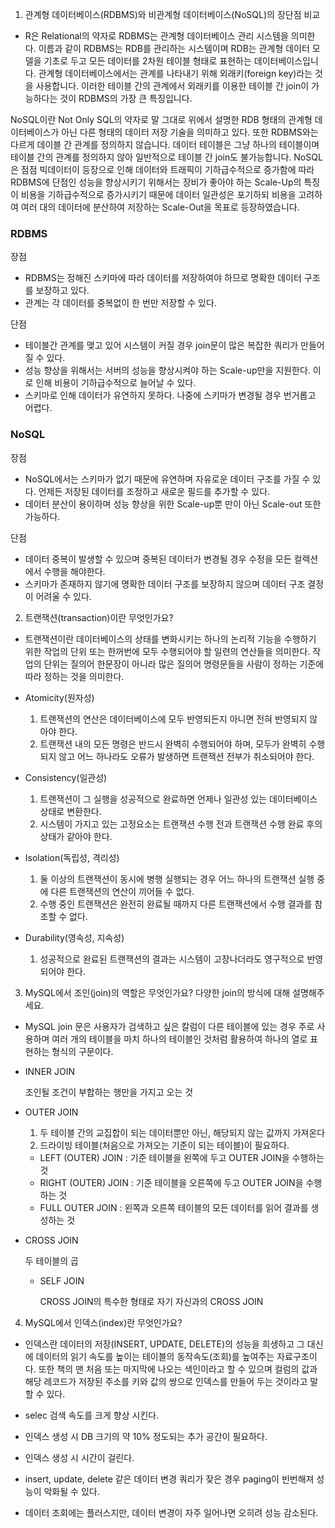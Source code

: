 1. 관계형 데이터베이스(RDBMS)와 비관계형 데이터베이스(NoSQL)의 장단점 비교

- R은 Relational의 약자로 RDBMS는 관계형 데이터베이스 관리 시스템을 의미한다. 이름과 같이 RDBMS는 RDB를 관리하는 시스템이며 RDB는 관계형 데이터 모델을 기초로 두고 모든 데이터를 2차원 테이블 형태로 표현하는 데이터베이스입니다. 관계형 데이터베이스에서는 관계를 나타내기 위해 외래키(foreign key)라는 것을 사용합니다. 이러한 테이블 간의 관계에서 외래키를 이용한 테이블  간 join이 가능하다는 것이 RDBMS의 가장 큰 특징입니다. 

NoSQL이란 Not Only SQL의 약자로 말 그대로 위에서 설명한 RDB 형태의 관계형 데이터베이스가 아닌 다른 형태의 데이터 저장 기술을 의미하고 있다. 또한 RDBMS와는 다르게 데이블 간 관계를 정의하지 않습니다. 데이터 테이블은 그냥 하나의 테이블이며 테이블 간의 관계를 정의하지 않아 일반적으로 테이블 간 join도 불가능합니다. NoSQL은 점점 빅데이터이 등장으로 인해 데이터와 트래픽이 기하급수적으로 증가함에 따라 RDBMS에 단점인 성능을 향상시키기 위해서는 장비가 좋아야 하는 Scale-Up의 특징이 비용을 기하급수적으로 증가시키기 때문에 데이터 일관성은 포기하되 비용을 고려하여 여러 대의 데이터에 분산하여 저장하는 Scale-Out을 목표로 등장하였습니다.

### RDBMS

장점

- RDBMS는 정해진 스키마에 따라 데이터를 저장하여야 하므로 명확한 데이터 구조를 보장하고 있다.
- 관계는 각 데이터를 중복없이 한 번만 저장할 수 있다.

단점

- 테이블간  관계를 맺고 있어 시스템이 커질 경우 join문이 많은 복잡한 쿼리가 만들어질 수 있다.
- 성능 향상을 위해서는 서버의 성능을 향상시켜야 하는 Scale-up만을 지원한다. 이로 인해 비용이 기하급수적으로 늘어날 수 있다.
- 스키마로 인해 데이터가 유연하지 못하다. 나중에 스키마가 변경될 경우 번거롭고 어렵다.


### NoSQL

장점 

- NoSQL에서는 스키마가 없기 때문에 유연하며 자유로운 데이터 구조를 가질 수 있다. 언제든 저장된 데이터를 조정하고 새로운 필드를 추가할 수 있다.
- 데이터 분산이 용이하며 성능 향상을 위한 Scale-up뿐 만이 아닌 Scale-out 또한 가능하다.

단점

- 데이터 중복이 발생할 수 있으며 중복된 데이터가 변경될 경우 수정을 모든 컬렉션에서 수행을 해야한다.
- 스키마가 존재하지 않기에 명확한 데이터 구조를 보장하지 않으며 데이터 구조 결정이 어려울 수 있다.

2. 트랜잭션(transaction)이란 무엇인가요?

- 트랜잭션이란 데이터베이스의 상태를 변화시키는 하나의 논리적 기능을 수행하기 위한 작업의 단위 또는 한꺼번에 모두 수행되어야 할 일련의 연산들을 의미한다. 작업의 단위는 질의어 한문장이 아니라 많은 질의어 명령문들을 사람이 정하는 기준에 따라 정하는 것을 의미한다. 

- Atomicity(원자성)
    1. 트랜잭션의 연산은 데이터베이스에 모두 반영되든지 아니면  전혀 반영되지 않아야 한다.
    2. 트랜잭션 내의 모든 명령은 반드시 완벽히 수행되어야 하며, 모두가 완벽히 수행되지 않고 어느 하나라도 오류가 발생하면 트랜잭션 전부가 취소되어야 한다.
- Consistency(일관성)
    1. 트랜잭션이 그 실행을 성공적으로 완료하면 언제나 일관성 있는 데이터베이스 상태로 변환한다.
    2. 시스템이 가지고 있는 고정요소는 트랜잭션 수행 전과 트랜잭션 수행 완료 후의 상태가 같아야 한다.
- Isolation(독립성, 격리성)
    1. 둘 이상의 트랜잭션이 동시에 병행 실행되는 경우 어느 하나의 트랜잭션 실행 중에 다른 트랜잭션의 연산이 끼어들 수 없다.
    2. 수행 중인 트랜잭션은 완전히 완료될 때까지 다른 트랜잭션에서 수행 결과를 참조할 수 없다.
- Durability(영속성, 지속성)
    1. 성공적으로 완료된 트랜잭션의 결과는 시스템이 고장나더라도 영구적으로 반영되어야 한다.

3. MySQL에서 조인(join)의 역할은 무엇인가요? 다양한 join의 방식에 대해 설명해주세요.


- MySQL join 문은 사용자가 검색하고 싶은 칼럼이 다른 테이블에 있는 경우 주로 사용하며 여러 개의 테이블을 마치 하나의 테이블인 것처럼 활용하여 하나의 열로 표현하는 형식의 구문이다.

- INNER JOIN
    
    조인될 조건이 부합하는 행만을 가지고 오는 것
    
- OUTER JOIN
    1. 두 테이블 간의 교집합이 되는 데이터뿐만 아닌, 해당되지 않는 값까지 가져온다
    2. 드라이빙 테이블(처음으로 가져오는 기준이 되는 테이블)이 필요하다. 
    - LEFT (OUTER) JOIN : 기준 테이블을 왼쪽에 두고 OUTER JOIN을 수행하는 것
    - RIGHT (OUTER) JOIN : 기준 테이블을 오른쪽에 두고  OUTER JOIN을 수행하는 것
    - FULL OUTER JOIN : 왼쪽과 오른쪽 테이블의 모든 데이터를 읽어 결과를 생성하는 것
- CROSS JOIN
    
    두 테이블의 곱
    
    - SELF JOIN
        
        CROSS JOIN의 특수한 형태로 자기 자신과의 CROSS JOIN

4. MySQL에서 인덱스(index)란 무엇인가요?

- 인덱스란 데이터의 저장(INSERT, UPDATE, DELETE)의 성능을 희생하고 그 대신에 데이터의 읽기 속도를 높이는 테이블의 동작속도(조회)를 높여주는 자료구조이다. 또한 책의 맨 처음 또는 마지막에 나오는 색인이라고 할 수 있으며 컬럼의 값과 해당 레코드가 저장된 주소를 키와 값의 쌍으로 인덱스를 만들어 두는 것이라고 말 할 수 있다. 

- selec 검색 속도를 크게 향상 시킨다.
- 인덱스 생성 시 DB 크기의 약 10% 정도되는 추가 공간이 필요하다.
- 인덱스 생성 시 시간이 걸린다.
- insert, update, delete 같은 데이터 변경 쿼리가 잦은 경우 paging이 빈번해져 성능이 악화될 수 있다.
- 데이터 조회에는 플러스지만, 데이터 변경이 자주 일어나면 오히려 성능 감소된다.
